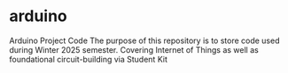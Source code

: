 # arduino
Arduino Project Code
  The purpose of this repository is to store code used during Winter 2025 semester. Covering Internet of Things as well as foundational circuit-building via Student Kit
